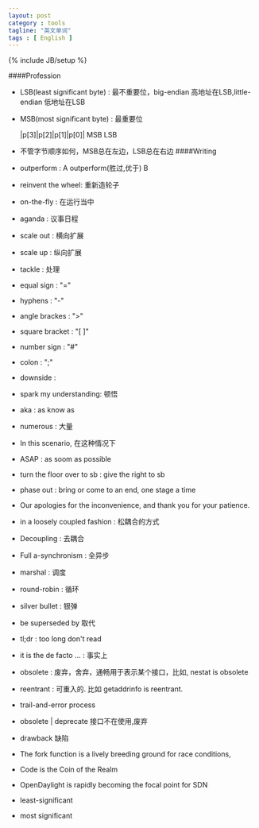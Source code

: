```yaml
---
layout: post
category : tools
tagline: "英文单词"
tags : [ English ]
---
```

{% include JB/setup %}


####Profession
* LSB(least significant byte) : 最不重要位，big-endian 高地址在LSB,little-endian 低地址在LSB
* MSB(most significant byte) : 最重要位

    |p[3]|p[2]|p[1]|p[0]|
    MSB               LSB

* 不管字节顺序如何，MSB总在左边，LSB总在右边
####Writing

* outperform :  A outperform(胜过,优于) B
* reinvent the wheel:  重新造轮子
* on-the-fly : 在运行当中
* aganda : 议事日程
* scale out : 横向扩展
* scale up : 纵向扩展
* tackle : 处理
* equal sign :  "="
* hyphens : "-"
* angle brackes : ">"
* square bracket : "[ ]"
* number sign : "#"
* colon :  ";"
* downside :
* spark my understanding: 顿悟
* aka : as know as
* numerous : 大量
* In this scenario, 在这种情况下
* ASAP : as soom as possible
* turn the floor over to sb : give the right to sb
* phase out  : bring or  come to an end, one stage a time
* Our apologies for the inconvenience, and thank you for your patience.
* in a loosely coupled fashion : 松耦合的方式
* Decoupling : 去耦合
* Full a-synchronism : 全异步
* marshal : 调度
* round-robin : 循环
* silver bullet : 银弹
* be superseded by 取代
* tl;dr : too long don't read
* it is the de facto ... : 事实上
* obsolete : 废弃，舍弃，通畅用于表示某个接口，比如, nestat is obsolete
* reentrant : 可重入的. 比如 getaddrinfo is reentrant.
* trail-and-error process
* obsolete | deprecate 接口不在使用,废弃
* drawback 缺陷
* The fork function is a lively breeding ground for race conditions,
* Code is the Coin of the Realm
* OpenDaylight is rapidly becoming the focal point for SDN
* least-significant
* most significant
